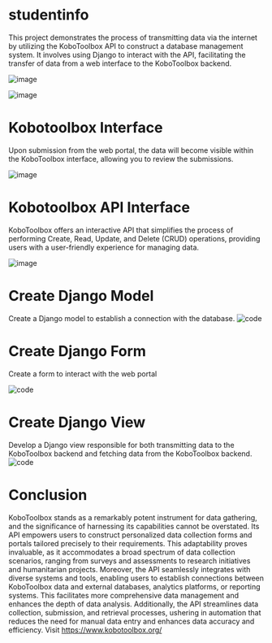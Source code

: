 # studentinfo
This project demonstrates the process of transmitting data via the internet by utilizing the KoboToolbox API to construct a database management system. It involves using Django to interact with the API, facilitating the transfer of data from a web interface to the KoboToolbox backend.


![image](https://github.com/lagrandecode/studentinfo/assets/58033364/754937b1-9f86-4b38-9132-94eb636bca84)


![image](https://github.com/lagrandecode/studentinfo/assets/58033364/13ff7ae2-80f4-4d37-8c14-deea9b1bdb1a)


# Kobotoolbox Interface 

Upon submission from the web portal, the data will become visible within the KoboToolbox interface, allowing you to review the submissions.

![image](https://github.com/lagrandecode/studentinfo/assets/58033364/d3f1b371-3e81-4857-9b31-401f778f8cc8)

# Kobotoolbox API Interface 
KoboToolbox offers an interactive API that simplifies the process of performing Create, Read, Update, and Delete (CRUD) operations, providing users with a user-friendly experience for managing data.

![image](https://github.com/lagrandecode/studentinfo/assets/58033364/6bedb0d9-2b4b-4a26-86f2-78a768290d82)


# Create Django Model 
Create a Django model to establish a connection with the database.
![code](https://github.com/lagrandecode/studentinfo/assets/58033364/d1994477-5dd4-424b-b137-15b39d4b1af0)

# Create Django Form
Create a form to interact with the web portal 

![code](https://github.com/lagrandecode/studentinfo/assets/58033364/58168644-4c86-4606-8ecb-ccdd901996e6)

# Create Django View 
Develop a Django view responsible for both transmitting data to the KoboToolbox backend and fetching data from the KoboToolbox backend.
![code](https://github.com/lagrandecode/studentinfo/assets/58033364/a3974166-a0fa-4109-96ec-775532438022)

# Conclusion 
KoboToolbox stands as a remarkably potent instrument for data gathering, and the significance of harnessing its capabilities cannot be overstated. Its API empowers users to construct personalized data collection forms and portals tailored precisely to their requirements. This adaptability proves invaluable, as it accommodates a broad spectrum of data collection scenarios, ranging from surveys and assessments to research initiatives and humanitarian projects. Moreover, the API seamlessly integrates with diverse systems and tools, enabling users to establish connections between KoboToolbox data and external databases, analytics platforms, or reporting systems. This facilitates more comprehensive data management and enhances the depth of data analysis. Additionally, the API streamlines data collection, submission, and retrieval processes, ushering in automation that reduces the need for manual data entry and enhances data accuracy and efficiency. Visit https://www.kobotoolbox.org/
